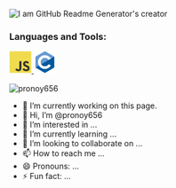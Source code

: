 

![I am GitHub Readme Generator's creator](https://i.ibb.co/sQ7gQxC/Neon-Modern-Futuristic-Simple-Gaming-You-Tube-Banner-1.png)



<h3 align="left">Languages and Tools:</h3>
<p align="left"> <a href="https://developer.mozilla.org/en-US/docs/Web/JavaScript" target="_blank" rel="noreferrer"> <img src="https://raw.githubusercontent.com/devicons/devicon/master/icons/javascript/javascript-original.svg" alt="javascript" width="40" height="40"/> </a> <a href="https://www.cprogramming.com/" target="_blank" rel="noreferrer"> <img src="https://raw.githubusercontent.com/devicons/devicon/master/icons/c/c-original.svg" alt="c" width="40" height="40"/> </a>  </p>



<p><img align="center" src="https://github-readme-streak-stats.herokuapp.com/?user=pronoy656&" alt="pronoy656" /></p>

- 🔭 I’m currently working on this page. 
- 👋 Hi, I’m @pronoy656
- 👀 I’m interested in ...
- 🌱 I’m currently learning ...
- 💞️ I’m looking to collaborate on ...
- 📫 How to reach me ...
- 😄 Pronouns: ...
- ⚡ Fun fact: ...


